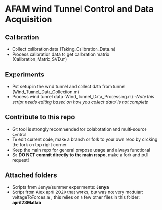 # AFAM wind Tunnel Control and Data Acquisition

## Calibration

-	Collect calibration data (Taking_Calibration_Data.m)
-	Process calibration data to get calibration matrix (Calibration_Matrix_SVD.m)

## Experiments

-	Put setup in the wind tunnel and collect data from tunnel (Wind_Tunnel_Data_Collection.m)
-	Process wind tunnel data (Wind_Tunnel_Data_Processing.m)
   -*Note this script needs editing based on how you collect data/ is not complete*
   
## Contribute to this repo

- Git tool is strongly recommended for colabotation and multi-source control
- To edit current code, make a branch or fork to your own repo by clicking the fork on top right corner
- Keep the main repo for general propose usage and always functional
- So **DO NOT commit directly to the main respo**, make a fork and pull request!

## Attached folders

- Scripts from Jenya/summer experiments: **Jenya**
- Script from Alex april 2020 that works, but was not very modular: voltageToForces.m , this relies on a few other files in this folder: **april23Matlab** 
